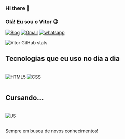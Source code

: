 ### Hi there 👋
### Olá! Eu sou o Vitor 😉

[![Blog](https://img.shields.io/badge/LinkedIn-0077B5?style=for-the-badge&logo=linkedin&logoColor=white
)](https://www.linkedin.com/in/vitor-oliveira-90bb19206/)
[![Gmail](https://img.shields.io/badge/Gmail-D14836?style=for-the-badge&logo=gmail&logoColor=white
)](vyctoroliveira28@gmail.com)
[![whatsapp](https://img.shields.io/badge/WhatsApp-25D366?style=for-the-badge&logo=whatsapp&logoColor=white)](34-999095133)


![Vitor GitHub stats](https://github-readme-stats.vercel.app/api?username=1914aquinoo&show_icons=true&theme=cobalt)

## Tecnologias que eu uso no dia a dia

<div style="display: inline_block"><br>
    <img align="center" alt="HTML5" src="https://img.shields.io/badge/HTML5-E34F26?style=for-the-badge&logo=html5&logoColor=white" />
    <img align="center" alt="CSS" src="https://img.shields.io/badge/CSS3-1572B6?style=for-the-badge&logo=css3&logoColor=white" /> 
</div> <br>

## Cursando...

<div style="display: inline_block"><br>
    <img align="center" alt="JS" src="https://img.shields.io/badge/JavaScript-323330?style=for-the-badge&logo=javascript&logoColor=F7DF1E" />
    
</div> <br>

Sempre em busca de novos conhecimentos! 


